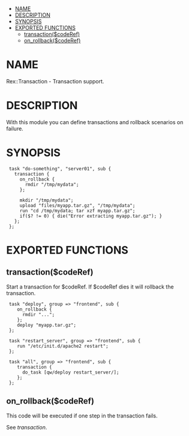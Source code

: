 -   [NAME](#NAME)
-   [DESCRIPTION](#DESCRIPTION)
-   [SYNOPSIS](#SYNOPSIS)
-   [EXPORTED FUNCTIONS](#EXPORTED-FUNCTIONS)
    -   [transaction($codeRef)](#transaction-codeRef-)
    -   [on\_rollback($codeRef)](#on_rollback-codeRef-)

# NAME

Rex::Transaction - Transaction support.

# DESCRIPTION

With this module you can define transactions and rollback scenarios on failure.

# SYNOPSIS

     task "do-something", "server01", sub {
       transaction {
         on_rollback {
           rmdir "/tmp/mydata";
         };
     
         mkdir "/tmp/mydata";
         upload "files/myapp.tar.gz", "/tmp/mydata";
         run "cd /tmp/mydata; tar xzf myapp.tar.gz";
         if($? != 0) { die("Error extracting myapp.tar.gz"); }
       };
     };

# EXPORTED FUNCTIONS

## transaction($codeRef)

Start a transaction for $codeRef. If $codeRef dies it will rollback the transaction.

     task "deploy", group => "frontend", sub {
        on_rollback {
          rmdir "...";
        };
        deploy "myapp.tar.gz";
     };
      
     task "restart_server", group => "frontend", sub {
        run "/etc/init.d/apache2 restart";
     };
      
     task "all", group => "frontend", sub {
        transaction {
          do_task [qw/deploy restart_server/];
        };
     };

## on\_rollback($codeRef)

This code will be executed if one step in the transaction fails.

See *transaction*.
